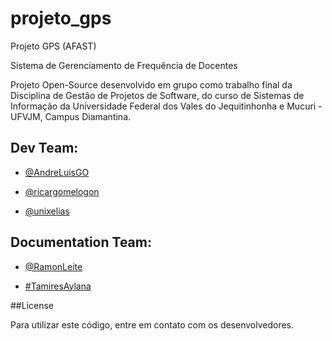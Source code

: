 # projeto_gps
Projeto GPS (AFAST)

Sistema de Gerenciamento de Frequência de Docentes


Projeto Open-Source desenvolvido em grupo como trabalho final da Disciplina de Gestão de Projetos de Software, do curso de Sistemas de Informação da Universidade Federal dos Vales do Jequitinhonha e Mucuri - UFVJM, Campus Diamantina.


## Dev Team:

- [@AndreLuisGO](https://github.com/AndreLuisGO)

- [@ricargomelogon](https://github.com/ricardomelogon)

- [@unixelias](https://github.com/unixelias)

## Documentation Team:

- [@RamonLeite](https://github.com/RamonLeite)

- [#TamiresAylana](mailto:tataaylana@hotmail.com)



##License

Para utilizar este código, entre em contato com os desenvolvedores.
